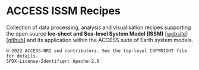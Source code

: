 # ACCESS ISSM Recipes

Collection of data processing, analysis and visualisation recipes supporting the open source **Ice-sheet and Sea-level System Model (ISSM)** [[website](https://issm.jpl.nasa.gov/)] [[github](https://github.com/ISSMteam/ISSM)] and its application within the ACCESS suite of Earth system models.

```text
© 2022 ACCESS-NRI and contributors. See the top-level COPYRIGHT file for details. 
SPDX-License-Identifier: Apache-2.0
```

